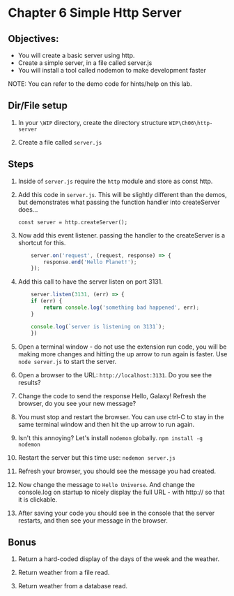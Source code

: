 # Chapter 6 Simple Http Server
## Objectives:
* You will create a basic server using http.
* Create a simple server, in a file called server.js
* You will install a tool called nodemon to make development faster

NOTE: You can refer to the demo code for hints/help on this lab. 

## Dir/File setup

1. In your `\WIP` directory, create the directory structure `WIP\Ch06\http-server`

1. Create a file called `server.js`

## Steps

1. Inside of `server.js` require the `http` module and store as const http.

1. Add this code in `server.js`. This will be slightly different than the demos, but demonstrates what passing the function handler into createServer does...

    `const server = http.createServer();`

1. Now add this event listener. passing the handler to the createServer is a shortcut for this.

    ```javascript
        server.on('request', (request, response) => {
            response.end('Hello Planet!');
        });
    ```

1. Add this call to have the server listen on port 3131. 
 
    ```javascript  
        server.listen(3131, (err) => {  
        if (err) {
            return console.log('something bad happened', err);
        }

        console.log(`server is listening on 3131`);
        })
    ```

1. Open a terminal window - do not use the extension run code, you will be making more changes and hitting the up arrow to run again is faster. Use `node server.js` to start the server.

1. Open a browser to the URL: `http://localhost:3131`. Do you see the results?

1. Change the code to send the response Hello, Galaxy!  Refresh the browser, do you see your new message?

1. You must stop and restart the browser. You can use ctrl-C to stay in the same terminal window and then hit the up arrow to run again. 

1. Isn't this annoying?  Let's install `nodemon` globally.
    `npm install -g nodemon`

1. Restart the server but this time use:
    `nodemon server.js`

1. Refresh your browser, you should see the message you had created.

1. Now change the message to `Hello Universe`.  And change the console.log on startup to nicely display the full URL - with http:// so that it is clickable. 

1. After saving your code you should see in the console that the server restarts, and then see your message in the browser.

## Bonus

1. Return a hard-coded display of the days of the week and the weather.

1. Return weather from a file read.

1. Return weather from a database read.

